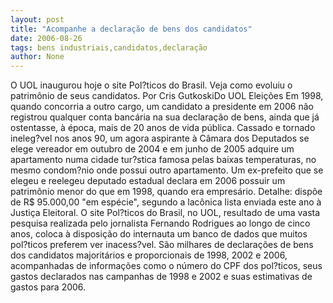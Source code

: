 ```yaml
---
layout: post
title: "Acompanhe a declaração de bens dos candidatos"
date: 2006-08-26
tags: bens industriais,candidatos,declaração
author: None
---
```

O UOL inaugurou hoje o site Pol?ticos do Brasil. Veja como evoluiu o patrimônio de seus candidatos.
Por Cris GutkoskiDo UOL Eleições
Em 1998, quando concorria a outro cargo, um candidato a presidente em 2006 não registrou qualquer conta bancária na sua declaração de bens, ainda que já ostentasse, à época, mais de 20 anos de vida pública. Cassado e tornado ineleg?vel nos anos 90, um agora aspirante à Câmara dos Deputados se elege vereador em outubro de 2004 e em junho de 2005 adquire um apartamento numa cidade tur?stica famosa pelas baixas temperaturas, no mesmo condom?nio onde possui outro apartamento. 
Um ex-prefeito que se elegeu e reelegeu deputado estadual declara em 2006 possuir um patrimônio menor do que em 1998, quando era empresário. Detalhe: dispõe de R$ 95.000,00 \"em espécie\", segundo a lacônica lista enviada este ano à Justiça Eleitoral.
O site Pol?ticos do Brasil, no UOL, resultado de uma vasta pesquisa realizada pelo jornalista Fernando Rodrigues ao longo de cinco anos, coloca à disposição do internauta um banco de dados que muitos pol?ticos preferem ver inacess?vel. 
São milhares de declarações de bens dos candidatos majoritários e proporcionais de 1998, 2002 e 2006, acompanhadas de informações como o número do CPF dos pol?ticos, seus gastos declarados nas campanhas de 1998 e 2002 e suas estimativas de gastos para 2006. 